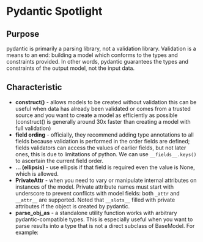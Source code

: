 # Pydantic Spotlight

## Purpose
pydantic is primarily a parsing library, not a validation library. Validation is a means to an end: building a model which conforms to the types and constraints provided. In other words, pydantic guarantees the types and constraints of the output model, not the input data.

## Characteristic
- **construct()** - allows models to be created without validation this can be useful when data has already been validated or comes from a trusted source and you want to create a model as efficiently as possible (construct() is generally around 30x faster than creating a model with full validation)
- **field ording** - officially, they recommend adding type annotations to all fields because validation is performed in the order fields are defined; fields validators can access the values of earlier fields, but not later ones, this is due to limitations of python. We can use `__fields__.keys()` to ascertain the current field order.
- **... (ellipsis)** - use ellipsis if that field is required even the value is None, which is allowed.
- **PrivateAttr** - when you need to vary or manipulate internal attributes on instances of the model. Private attribute names must start with underscore to prevent conflicts with model fields: both `_attr` and `__attr__` are supported. Noted that `__slots__` filled with private attributes if the object is created by pydantic.
- **parse_obj_as** - a standalone utility function works with arbitrary pydantic-compatible types. This is especially useful when you want to parse results into a type that is not a direct subclass of BaseModel. For example: